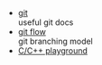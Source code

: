 
- [git](https://git-scm.com/doc)<br>
  useful git docs
- [git flow](https://nvie.com/posts/a-successful-git-branching-model)<br>
  git branching model
- [C/C++ playground](https://cplayground.com)
